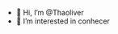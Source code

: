 - 👋 Hi, I’m @Thaoliver
- 👀 I’m interested in conhecer 


<!---
Thaoliver/Thaoliver is a ✨ special ✨ repository because its `README.md` (this file) appears on your GitHub profile.
You can click the Preview link to take a look at your changes.
--->
